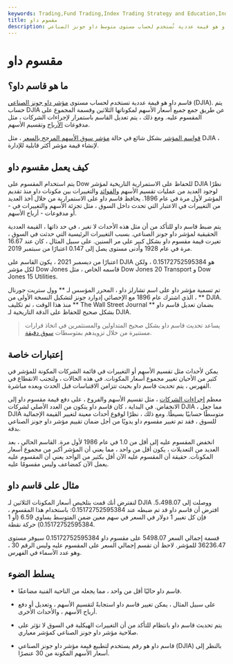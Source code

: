 ```yaml
---
keywords: Trading,Fund Trading,Index Trading Strategy and Education,Index Trading Strategy
title: مقسوم داو
description: قاسم داو هو قيمة عددية تُستخدم لحساب مستوى متوسط داو جونز الصناعي (DJIA).
---
```


# مقسوم داو
## ما هو قاسم داو؟

قاسم داو هو قيمة عددية تستخدم لحساب مستوى [مؤشر داو جونز الصناعي](/djia) (DJIA). يتم حساب DJIA عن طريق جمع جميع أسعار الأسهم لمكوناتها الثلاثين وقسمة المجموع على المقسوم عليه. ومع ذلك ، يتم تعديل القاسم باستمرار لإجراءات الشركات ، مثل مدفوعات [الأرباح](/dividend) وتقسيم الأسهم.

[قواسم المؤشر](/indexdivisor) بشكل شائع في حالة [مؤشر سوق الأسهم المرجح بالسعر](/priceweightedindex) ، مثل DJIA ، لإنشاء قيمة مؤشر أكثر قابلية للإدارة.

## كيف يعمل مقسوم داو

يتم استخدام المقسوم على Dow للحفاظ على الاستمرارية التاريخية لمؤشر DJIA نظرًا لوجود العديد من عمليات تقسيم الأسهم [والفوائد](/spinoff) والتغييرات بين مكونات داو منذ تقديم المؤشر لأول مرة في عام 1896. يحافظ قاسم داو على الاستمرارية من خلال أخذ العديد من التغييرات في الاعتبار التي تحدث داخل السوق ، مثل تجزئة الأسهم والتغييرات في - أو مدفوعات - أرباح الأسهم.

يتم ضبط قاسم داو للتأكد من أن مثل هذه الأحداث لا تغير ، في حد ذاتها ، القيمة العددية الحقيقية لمؤشر داو جونز الصناعي. بسبب التغييرات الرئيسية التي حدثت في السوق ، تغيرت قيمة مقسوم داو بشكل كبير على مر السنين. على سبيل المثال ، كان عند 16.67 مرة في عام 1928 وأدنى مستوى يصل إلى 0.147 اعتبارًا من سبتمبر 2019.

اعتبارًا من ديسمبر 2021 ، يكون القاسم على DJIA هو 0.15172752595384 ، ولكن لكل مؤشر Dow Jones قاسمه الخاص ، مثل Dow Jones 20 Transport و Dow Jones 15 Utilities.

تم تسمية مؤشر داو على اسم تشارلز داو ، المحرر المؤسس لـ ** وول ستريت جورنال ** ، الذي اشترك عام 1896 مع الإحصائي إدوارد جونز لتشكيل النسخة الأولى من DJIA. منذ هذا الوقت ، تم تكليف ** The Wall Street Journal ** بضمان تعديل قاسم داو بشكل صحيح للحفاظ على الدقة التاريخية لـ DJIA.

> يساعد تحديث قاسم داو بشكل صحيح المتداولين والمستثمرين في اتخاذ قرارات مستنيرة من خلال تزويدهم بمتوسطات [سوق دقيقة](/marketaverage).

>

## إعتبارات خاصة

يمكن لأحداث مثل تقسيم الأسهم أو التغييرات في قائمة الشركات المكونة للمؤشر في كثير من الأحيان تغيير مجموع أسعار المكونات. في هذه الحالات ، ولتجنب الانقطاع في الفهرس ، يتم تحديث قاسم داو بحيث تتزامن الاقتباسات قبل الحدث وبعده مباشرة.

معظم [إجراءات الشركات](/corporateaction) ، مثل تقسيم الأسهم والفروع ، على دفع قيمة مقسوم داو إلى الانخفاض. في البداية ، كان قاسم داو يتكون من العدد الأصلي لشركات DJIA ، مما جعل DJIA متوسطًا حسابيًا بسيطًا. ومع ذلك ، نظرًا لوقوع أحداث معينة لتغيير القيمة الإجمالية للسوق ، فقد تم تغيير مقسوم داو يدويًا من أجل ضمان تقييم مؤشر داو جونز الصناعي بدقة.

انخفض المقسوم عليه إلى أقل من 1.0 في عام 1986 لأول مرة. القاسم الحالي ، بعد العديد من التعديلات ، يكون أقل من واحد ، مما يعني أن المؤشر أكبر من مجموع أسعار المكونات. حقيقة أن المقسوم عليه الآن أقل بكثير من الواحد يعني أن المقسوم عليه يعمل الآن كمضاعف وليس مقسومًا عليه.

## مثال على قاسم داو

لنفترض أنك قمت بتلخيص أسعار المكونات الثلاثين لـ DJIA ووصلت إلى 5،498.07. افترض أن قاسم داو قد تم ضبطه عند 0.15172752595384: باستخدام هذا المقسوم ، فإن كل تغيير 1 دولار في السعر في سهم معين ضمن المتوسط يساوي 6.59 (أو 1 0.15172752595384) حركة نقطة.

قسمة إجمالي السعر 5498.07 على مقسوم داو 0.15172752595384 سيوفر مستوى 36236.47 للمؤشر. لاحظ أن تقسم إجمالي السعر على المقسوم عليه وليس الرقم 30 ، وهو عدد الأسماء في الفهرس.

## يسلط الضوء

- قاسم داو حاليًا أقل من واحد ، مما يجعله من الناحية الفنية مضاعفًا.

- على سبيل المثال ، يمكن تغيير قاسم داو استجابةً لتقسيم الأسهم ، وتعديل أو دفع أرباح الأسهم ، والأحداث الأخرى.

- يتم تحديث قاسم داو بانتظام للتأكد من أن التغييرات الهيكلية في السوق لا تؤثر على صلاحية مؤشر داو جونز الصناعي كمؤشر معياري.

- قاسم داو هو رقم يستخدم لتطبيع قيمة مؤشر داو جونز الصناعي (DJIA) بالنظر إلى أسعار الأسهم المكونة من 30 عنصرًا.


